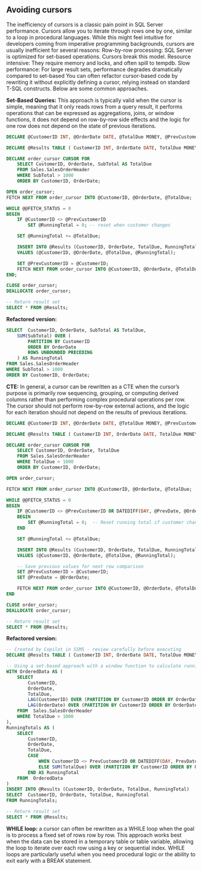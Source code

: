 ## Avoiding cursors

The inefficiency of cursors is a classic pain point in SQL Server performance. Cursors allow you to iterate through rows one by one, similar to a loop in procedural languages. While this might feel intuitive for developers coming from imperative programming backgrounds, cursors are usually inefficient for several reasons:
Row-by-row processing: SQL Server is optimized for set-based operations. Cursors break this model.
Resource intensive: They require memory and locks, and often spill to tempdb.
Slow performance: For large result sets, performance degrades dramatically compared to set-based
You can often refactor cursor-based code by rewriting it without explicitly defining a cursor, relying instead on standard T-SQL constructs. Below are some common approaches.

**Set-Based Queries:** This approach is typically valid when the cursor is simple, meaning that it only reads rows from a query result, it performs operations that can be expressed as aggregations, joins, or window functions, it does not depend on row-by-row side effects and the logic for one row does not depend on the state of previous iterations.

```sql
DECLARE @CustomerID INT, @OrderDate DATE, @TotalDue MONEY, @PrevCustomerID INT = NULL, @RunningTotal MONEY = 0;

DECLARE @Results TABLE ( CustomerID INT, OrderDate DATE, TotalDue MONEY, RunningTotal MONEY);

DECLARE order_cursor CURSOR FOR
    SELECT CustomerID, OrderDate, SubTotal AS TotalDue
    FROM Sales.SalesOrderHeader
    WHERE SubTotal > 1000
    ORDER BY CustomerID, OrderDate;

OPEN order_cursor;
FETCH NEXT FROM order_cursor INTO @CustomerID, @OrderDate, @TotalDue;

WHILE @@FETCH_STATUS = 0
BEGIN
    IF @CustomerID <> @PrevCustomerID
        SET @RunningTotal = 0; -- reset when customer changes

    SET @RunningTotal += @TotalDue;

    INSERT INTO @Results (CustomerID, OrderDate, TotalDue, RunningTotal)
    VALUES (@CustomerID, @OrderDate, @TotalDue, @RunningTotal);

    SET @PrevCustomerID = @CustomerID;
    FETCH NEXT FROM order_cursor INTO @CustomerID, @OrderDate, @TotalDue;
END;

CLOSE order_cursor;
DEALLOCATE order_cursor;

-- Return result set
SELECT * FROM @Results;
```
**Refactored version:**
```sql
SELECT  CustomerID, OrderDate, SubTotal AS TotalDue,
    SUM(SubTotal) OVER (
        PARTITION BY CustomerID
        ORDER BY OrderDate
        ROWS UNBOUNDED PRECEDING
    ) AS RunningTotal
FROM Sales.SalesOrderHeader
WHERE SubTotal > 1000
ORDER BY CustomerID, OrderDate;
```

**CTE:** In general, a cursor can be rewritten as a CTE when the cursor’s purpose is primarily row sequencing, grouping, or computing derived columns rather than performing complex procedural operations per row.  The cursor should not perform row-by-row external actions, and the logic for each iteration should not depend on the results of previous iterations.

```sql
DECLARE @CustomerID INT, @OrderDate DATE, @TotalDue MONEY, @PrevCustomerID INT = NULL, @PrevDate DATE = NULL, @RunningTotal MONEY = 0;

DECLARE @Results TABLE ( CustomerID INT, OrderDate DATE, TotalDue MONEY, RunningTotal MONEY );

DECLARE order_cursor CURSOR FOR
    SELECT CustomerID, OrderDate, TotalDue
    FROM Sales.SalesOrderHeader
    WHERE TotalDue > 1000
    ORDER BY CustomerID, OrderDate;

OPEN order_cursor;

FETCH NEXT FROM order_cursor INTO @CustomerID, @OrderDate, @TotalDue;

WHILE @@FETCH_STATUS = 0
BEGIN
    IF @CustomerID <> @PrevCustomerID OR DATEDIFF(DAY, @PrevDate, @OrderDate) > 30
    BEGIN
        SET @RunningTotal = 0;  -- Reset running total if customer changes or gap > 30 days
    END

    SET @RunningTotal += @TotalDue;

    INSERT INTO @Results (CustomerID, OrderDate, TotalDue, RunningTotal)
    VALUES (@CustomerID, @OrderDate, @TotalDue, @RunningTotal);

    -- Save previous values for next row comparison
    SET @PrevCustomerID = @CustomerID;
    SET @PrevDate = @OrderDate;

    FETCH NEXT FROM order_cursor INTO @CustomerID, @OrderDate, @TotalDue;
END

CLOSE order_cursor;
DEALLOCATE order_cursor;

-- Return result set
SELECT * FROM @Results;
```

**Refactored version:**
```sql
-- Created by Copilot in SSMS - review carefully before executing
DECLARE @Results TABLE ( CustomerID INT, OrderDate DATE, TotalDue MONEY, RunningTotal MONEY);

-- Using a set-based approach with a window function to calculate running totals
WITH OrderedData AS (
    SELECT 
        CustomerID,
        OrderDate,
        TotalDue,
        LAG(CustomerID) OVER (PARTITION BY CustomerID ORDER BY OrderDate) AS PrevCustomerID,
        LAG(OrderDate) OVER (PARTITION BY CustomerID ORDER BY OrderDate) AS PrevDate
    FROM  Sales.SalesOrderHeader
    WHERE TotalDue > 1000
),
RunningTotals AS (
    SELECT 
        CustomerID,
        OrderDate,
        TotalDue,
        CASE 
            WHEN CustomerID <> PrevCustomerID OR DATEDIFF(DAY, PrevDate, OrderDate) > 30 THEN TotalDue
            ELSE SUM(TotalDue) OVER (PARTITION BY CustomerID ORDER BY OrderDate ROWS BETWEEN UNBOUNDED PRECEDING AND CURRENT ROW)
        END AS RunningTotal
    FROM  OrderedData
)
INSERT INTO @Results (CustomerID, OrderDate, TotalDue, RunningTotal)
SELECT  CustomerID, OrderDate, TotalDue, RunningTotal
FROM RunningTotals;

-- Return result set
SELECT * FROM @Results;
```

**WHILE loop:** a cursor can often be rewritten as a WHILE loop when the goal is to process a fixed set of rows row by row. This approach works best when the data can be stored in a temporary table or table variable, allowing the loop to iterate over each row using a key or sequential index. WHILE loops are particularly useful when you need procedural logic or the ability to exit early with a BREAK statement. 


